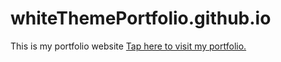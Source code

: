 # whiteThemePortfolio.github.io

This is my portfolio website
<a href="https://namita0210.github.io/whiteThemePortfolio.github.io/">Tap here to visit my portfolio.</a>
